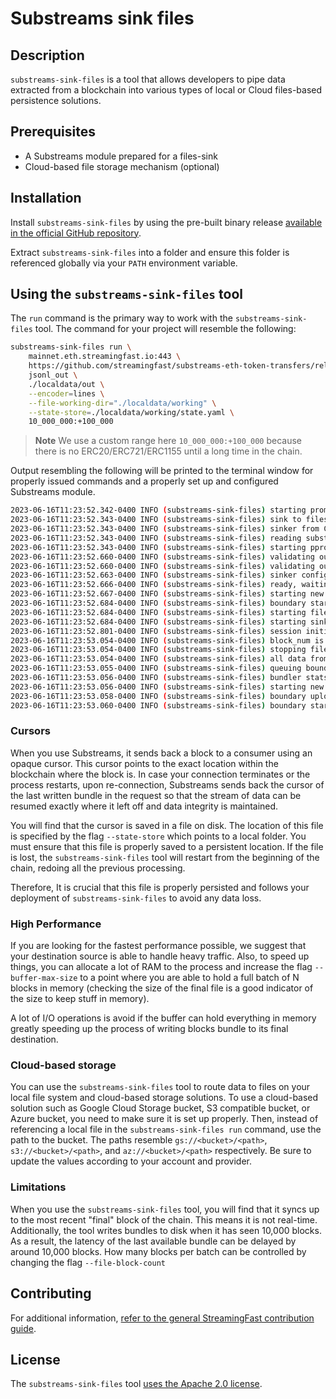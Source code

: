 # Substreams sink files

## Description

`substreams-sink-files` is a tool that allows developers to pipe data extracted from a blockchain into various types of local or Cloud files-based persistence solutions.

## Prerequisites

- A Substreams module prepared for a files-sink
- Cloud-based file storage mechanism (optional)

## Installation

Install `substreams-sink-files` by using the pre-built binary release [available in the official GitHub repository](https://github.com/streamingfast/substreams-sink-files/releases).

Extract `substreams-sink-files` into a folder and ensure this folder is referenced globally via your `PATH` environment variable.

## Using the `substreams-sink-files` tool

The `run` command is the primary way to work with the `substreams-sink-files` tool. The command for your project will resemble the following:

```bash
substreams-sink-files run \
    mainnet.eth.streamingfast.io:443 \
    https://github.com/streamingfast/substreams-eth-token-transfers/releases/download/v0.4.0/substreams-eth-token-transfers-v0.4.0.spkg \
    jsonl_out \
    ./localdata/out \
    --encoder=lines \
    --file-working-dir="./localdata/working" \
    --state-store=./localdata/working/state.yaml \
    10_000_000:+100_000
```

> **Note** We use a custom range here `10_000_000:+100_000` because there is no ERC20/ERC721/ERC1155 until a long time in the chain.

Output resembling the following will be printed to the terminal window for properly issued commands and a properly set up and configured Substreams module.

```bash
2023-06-16T11:23:52.342-0400 INFO (substreams-sink-files) starting prometheus metrics server {"listen_addr": "localhost:9102"}
2023-06-16T11:23:52.343-0400 INFO (substreams-sink-files) sink to files {"file_output_path": "./localdata/out", "file_working_dir": "./localdata/working", "encoder_type": "lines", "state_store": "./localdata/working/state.yaml", "blocks_per_file": 10000, "buffer_max_size": 67108864}
2023-06-16T11:23:52.343-0400 INFO (substreams-sink-files) sinker from CLI {"endpoint": "mainnet.eth.streamingfast.io:443", "manifest_path": "https://github.com/streamingfast/substreams-eth-token-transfers/releases/download/v0.4.0/substreams-eth-token-transfers-v0.4.0.spkg", "output_module_name": "jsonl_out", "expected_module_type": "<Ignored>", "block_range": "10_000_000:+100_000"}
2023-06-16T11:23:52.343-0400 INFO (substreams-sink-files) reading substreams manifest {"manifest_path": "https://github.com/streamingfast/substreams-eth-token-transfers/releases/download/v0.4.0/substreams-eth-token-transfers-v0.4.0.spkg"}
2023-06-16T11:23:52.343-0400 INFO (substreams-sink-files) starting pprof server {"listen_addr": "localhost:6060"}
2023-06-16T11:23:52.660-0400 INFO (substreams-sink-files) validating output module {"module_name": "jsonl_out"}
2023-06-16T11:23:52.660-0400 INFO (substreams-sink-files) validating output module type {"module_name": "jsonl_out", "module_type": "proto:substreams.sink.files.v1.Lines"}
2023-06-16T11:23:52.663-0400 INFO (substreams-sink-files) sinker configured {"mode": "Production", "module_count": 3, "output_module_name": "jsonl_out", "output_module_type": "proto:substreams.sink.files.v1.Lines", "output_module_hash": "0d94c2c7662fbe04923c43d9f8732e0858f7af37", "client_config": "mainnet.eth.streamingfast.io:443 (insecure: false, plaintext: false, JWT present: true)", "buffer": true, "block_range": "[10000000, 10100000)", "infinite_retry": false, "final_blocks_only": false, "liveness_checker": true}
2023-06-16T11:23:52.666-0400 INFO (substreams-sink-files) ready, waiting for signal to quit
2023-06-16T11:23:52.667-0400 INFO (substreams-sink-files) starting new file boundary {"boundary": "[10000000, 10010000)"}
2023-06-16T11:23:52.684-0400 INFO (substreams-sink-files) boundary started {"boundary": "[10000000, 10010000)"}
2023-06-16T11:23:52.684-0400 INFO (substreams-sink-files) starting file sink {"restarting_at": "#10009999 (601b697795b7435dcb3f661aeea877fae4e3b534044a5940497b0a04a8845621)"}
2023-06-16T11:23:52.684-0400 INFO (substreams-sink-files) starting sinker {"stats_refresh_each": "15s", "restarting_at": "#10009999 (601b697795b7435dcb3f661aeea877fae4e3b534044a5940497b0a04a8845621)", "end_at": "#1374390772024"}
2023-06-16T11:23:52.801-0400 INFO (substreams-sink-files) session initialized with remote endpoint {"trace_id": "8fd18de5b6acb648867f4b2828bee602"}
2023-06-16T11:23:53.054-0400 INFO (substreams-sink-files) block_num is not in active boundary {"active_boundary": "[10000000, 10010000)", "boundaries_to_skip": 0, "block_num": 10010000}
2023-06-16T11:23:53.054-0400 INFO (substreams-sink-files) stopping file boundary
2023-06-16T11:23:53.054-0400 INFO (substreams-sink-files) all data from range is in memory, no need to flush
2023-06-16T11:23:53.055-0400 INFO (substreams-sink-files) queuing boundary upload {"boundary": "[10000000, 10010000)"}
2023-06-16T11:23:53.056-0400 INFO (substreams-sink-files) bundler stats {"file_count": 1, "boundary": "[10000000, 10010000)", "boundary_process_duration": "371.596208ms", "upload_duration": "0s", "data_process_duration": "0s", "avg_upload_dur": 0, "total_upload_dur": 0, "avg_boundary_process_dur": 0.371596208, "total_boundary_process_dur": 0.371596208, "avg_data_process_dur": 0, "total_data_process_dur": 0}
2023-06-16T11:23:53.056-0400 INFO (substreams-sink-files) starting new file boundary {"boundary": "[10010000, 10020000)"}
2023-06-16T11:23:53.058-0400 INFO (substreams-sink-files) boundary uploaded {"boundary": "[10000000, 10010000)", "output_path": "localdata/out/0010000000-0010010000.jsonl"}
2023-06-16T11:23:53.060-0400 INFO (substreams-sink-files) boundary started {"boundary": "[10010000, 10020000)"}
```

### Cursors

When you use Substreams, it sends back a block to a consumer using an opaque cursor. This cursor points to the exact location within the blockchain where the block is. In case your connection terminates or the process restarts, upon re-connection, Substreams sends back the cursor of the last written bundle in the request so that the stream of data can be resumed exactly where it left off and data integrity is maintained.

You will find that the cursor is saved in a file on disk. The location of this file is specified by the flag `--state-store` which points to a local folder. You must ensure that this file is properly saved to a persistent location. If the file is lost, the `substreams-sink-files` tool will restart from the beginning of the chain, redoing all the previous processing.

Therefore, It is crucial that this file is properly persisted and follows your deployment of `substreams-sink-files` to avoid any data loss.

### High Performance

If you are looking for the fastest performance possible, we suggest that your destination source is able to handle heavy traffic. Also, to speed up things, you can allocate a lot of RAM to the process and increase the flag `--buffer-max-size` to a point where you are able to hold a full batch of N blocks in memory (checking the size of the final file is a good indicator of the size to keep stuff in memory).

A lot of I/O operations is avoid if the buffer can hold everything in memory greatly speeding up the process of writing blocks bundle to its final destination.

### Cloud-based storage

You can use the `substreams-sink-files` tool to route data to files on your local file system and cloud-based storage solutions. To use a cloud-based solution such as Google Cloud Storage bucket, S3 compatible bucket, or Azure bucket, you need to make sure it is set up properly. Then, instead of referencing a local file in the `substreams-sink-files run` command, use the path to the bucket. The paths resemble `gs://<bucket>/<path>`, `s3://<bucket>/<path>`, and `az://<bucket>/<path>` respectively. Be sure to update the values according to your account and provider.

### Limitations

When you use the `substreams-sink-files` tool, you will find that it syncs up to the most recent "final" block of the chain. This means it is not real-time. Additionally, the tool writes bundles to disk when it has seen 10,000 blocks. As a result, the latency of the last available bundle can be delayed by around 10,000 blocks. How many blocks per batch can be controlled by changing the flag `--file-block-count`

## Contributing

For additional information, [refer to the general StreamingFast contribution guide](https://github.com/streamingfast/streamingfast/blob/master/CONTRIBUTING.md).

## License

The `substreams-sink-files` tool [uses the Apache 2.0 license](https://github.com/streamingfast/substreams/blob/develop/LICENSE/README.md).
